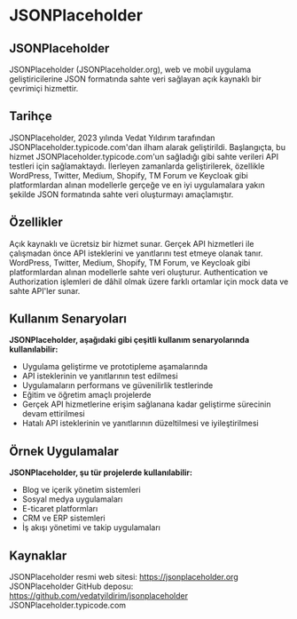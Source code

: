 # JSONPlaceholder


## JSONPlaceholder
JSONPlaceholder (JSONPlaceholder.org), web ve mobil uygulama geliştiricilerine JSON formatında sahte veri sağlayan açık kaynaklı bir çevrimiçi hizmettir.

## Tarihçe
JSONPlaceholder, 2023 yılında Vedat Yıldırım tarafından JSONPlaceholder.typicode.com'dan ilham alarak geliştirildi. Başlangıçta, bu hizmet JSONPlaceholder.typicode.com'un sağladığı gibi sahte verileri API testleri için sağlamaktaydı. İlerleyen zamanlarda geliştirilerek, özellikle WordPress, Twitter, Medium, Shopify, TM Forum ve Keycloak gibi platformlardan alınan modellerle gerçeğe ve en iyi uygulamalara yakın şekilde JSON formatında sahte veri oluşturmayı amaçlamıştır.

## Özellikler
Açık kaynaklı ve ücretsiz bir hizmet sunar.
Gerçek API hizmetleri ile çalışmadan önce API isteklerini ve yanıtlarını test etmeye olanak tanır.
WordPress, Twitter, Medium, Shopify, TM Forum, ve Keycloak gibi platformlardan alınan modellerle sahte veri oluşturur.
Authentication ve Authorization işlemleri de dâhil olmak üzere farklı ortamlar için mock data ve sahte API'ler sunar.

## Kullanım Senaryoları

**JSONPlaceholder, aşağıdaki gibi çeşitli kullanım senaryolarında kullanılabilir:**

- Uygulama geliştirme ve prototipleme aşamalarında
- API isteklerinin ve yanıtlarının test edilmesi
- Uygulamaların performans ve güvenilirlik testlerinde
- Eğitim ve öğretim amaçlı projelerde
- Gerçek API hizmetlerine erişim sağlanana kadar geliştirme sürecinin devam ettirilmesi
- Hatalı API isteklerinin ve yanıtlarının düzeltilmesi ve iyileştirilmesi

## Örnek Uygulamalar

**JSONPlaceholder, şu tür projelerde kullanılabilir:**

- Blog ve içerik yönetim sistemleri
- Sosyal medya uygulamaları
- E-ticaret platformları
- CRM ve ERP sistemleri
- İş akışı yönetimi ve takip uygulamaları

## Kaynaklar
JSONPlaceholder resmi web sitesi: https://jsonplaceholder.org
JSONPlaceholder GitHub deposu: https://github.com/vedatyildirim/jsonplaceholder
JSONPlaceholder.typicode.com

